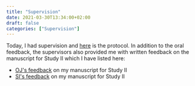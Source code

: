```yaml
---
title: "Supervision"
date: 2021-03-30T13:34:00+02:00
draft: false
categories: ["Supervision"]
---
```


Today, I had supervision and [here](/210330/supervision.html) is the protocol. In addition to the oral feedback, the supervisors also provided me with written feedback on the manuscript for Study II which I have listed here:

* [OJ's feedback](https://lu.app.box.com/file/793287882818) on my manuscript for Study II
* [SI's feedback](https://lu.app.box.com/file/793222561185) on my manuscript for Study II
<!-- * [RL's feedback]() on my manuscript for Study II -->
